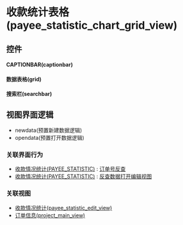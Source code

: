 # 收款统计表格(payee_statistic_chart_grid_view)  <!-- {docsify-ignore-all} -->



## 控件
#### CAPTIONBAR(captionbar)
#### 数据表格(grid)
#### 搜索栏(searchbar)

## 视图界面逻辑
  * newdata(预置新建数据逻辑)
  * opendata(预置打开数据逻辑)


### 关联界面行为
  * [收款情况统计(PAYEE_STATISTIC)](module/crm/payee_statistic) : [订单号反查](module/crm/payee_statistic#界面行为)
  * [收款情况统计(PAYEE_STATISTIC)](module/crm/payee_statistic) : [反查数据打开编辑视图](module/crm/payee_statistic#界面行为)

### 关联视图
  * [收款情况统计(payee_statistic_edit_view)](app/view/payee_statistic_edit_view)
  * [订单信息(project_main_view)](app/view/project_main_view)

<script>
 const { createApp } = Vue
  createApp({
    data() {
      return {

      }
    }
  }).use(ElementPlus).mount('#app')
</script>